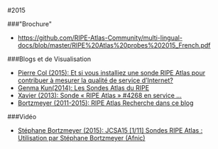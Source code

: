 #2015
    
###"Brochure"

* https://github.com/RIPE-Atlas-Community/multi-lingual-docs/blob/master/RIPE%20Atlas%20probes%202015_French.pdf
    
###Blogs et de Visualisation

* [Pierre Col (2015): Et si vous installiez une sonde RIPE Atlas pour contribuer à mesurer la qualité de service d’Internet?](http://www.zdnet.fr/actualites/et-si-vous-installiez-une-sonde-ripe-atlas-pour-contribuer-a-mesurer-la-qualite-de-service-d-internet-39801231.htm)
* [Genma Kun(2014): Les Sondes Atlas du RIPE](http://genma.free.fr/?Les-Sondes-Atlas-du-RIPE)
* [Xavier (2013): Sonde « RIPE Atlas » #4268 en service …](http://www.collet-matrat.com/?p=2470)
* [Bortzmeyer (2011-2015): RIPE Atlas Recherche dans ce blog](http://www.bortzmeyer.org/search?pattern=atlas%20&%20http://www.bortzmeyer.org/atlas-yaounde.html%20&%20http://www.bortzmeyer.org/atlas-udm.html)

###Vidéo

* [Stéphane Bortzmeyer (2015): JCSA15 [1/11] Sondes RIPE Atlas : Utilisation par Stéphane Bortzmeyer (Afnic)](https://www.youtube.com/watch?v=UmCtwTkhnb0)
   
   

